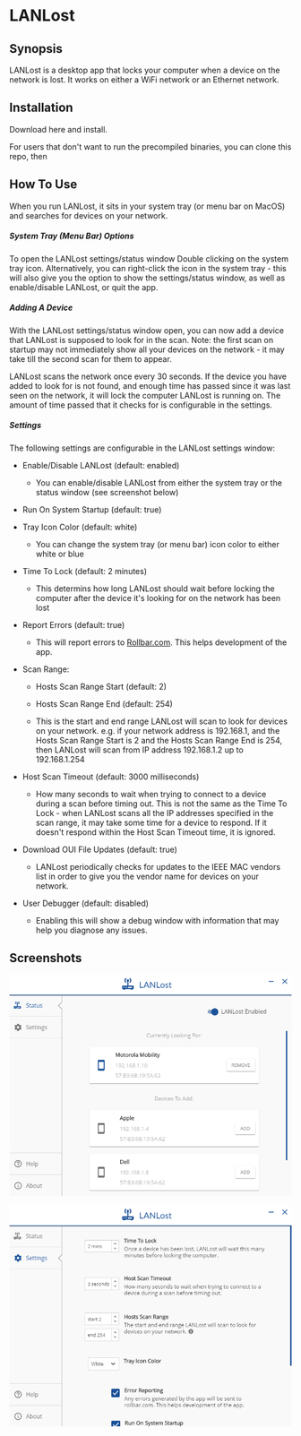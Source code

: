 # LANLost

## Synopsis

LANLost is a desktop app that locks your computer when a device on the network is lost. It works on either a WiFi network or an Ethernet network.

## Installation

Download here and install.

For users that don't want to run the precompiled binaries, you can clone this repo, then

## How To Use

When you run LANLost, it sits in your system tray (or menu bar on MacOS) and searches for devices on your network. 

##### System Tray (Menu Bar) Options

To open the LANLost settings/status window Double clicking on the system tray icon. Alternatively, you can right-click the icon in the system tray - this will also give you the option to show the settings/status window, as well as enable/disable LANLost, or quit the app.

##### Adding A Device

With the LANLost settings/status window open, you can now add a device that LANLost is supposed to look for in the scan. Note: the first scan on startup may not immediately show all your devices on the network - it may take till the second scan for them to appear.

LANLost scans the network once every 30 seconds. If the device you have added to look for is not found, and enough time has passed since it was last seen on the network, it will lock the computer LANLost is running on. The amount of time passed that it checks for is configurable in the settings.

##### Settings

The following settings are configurable in the LANLost settings window:

- Enable/Disable LANLost (default: enabled)

  - You can enable/disable LANLost from either the system tray or the status window (see screenshot below)

- Run On System Startup (default: true)

- Tray Icon Color (default: white)

  - You can change the system tray (or menu bar) icon color to either white or blue

- Time To Lock (default: 2 minutes)

  - This determins how long LANLost should wait before locking the computer after the device it's looking for on the network has been lost

- Report Errors (default: true)

  - This will report errors to [Rollbar.com](https://rollbar.com). This helps development of the app.

- Scan Range:

  - Hosts Scan Range Start (default: 2)

  - Hosts Scan Range End (default: 254)

  - This is the start and end range LANLost will scan to look for devices on your network. e.g. if your network address is 192.168.1, and the Hosts Scan Range Start is 2 and the Hosts Scan Range End is 254, then LANLost will scan from IP address 192.168.1.2 up to 192.168.1.254

- Host Scan Timeout (default: 3000 milliseconds)

  - How many seconds to wait when trying to connect to a device during a scan before timing out. This is not the same as the Time To Lock - when LANLost scans all the IP addresses specified in the scan range, it may take some time for a device to respond. If it doesn't respond within the Host Scan Timeout time, it is ignored.

- Download OUI File Updates (default: true)

  - LANLost periodically checks for updates to the IEEE MAC vendors list in order to give you the vendor name for devices on your network.

- User Debugger (default: disabled)

  - Enabling this will show a debug window with information that may help you diagnose any issues.

## Screenshots

![resources\readmeMedia\LANLost-Settings-Status](resources\readmeMedia\LANLost-Settings-Status.png)

![resources\readmeMedia\LANLost-Settings](resources\readmeMedia\LANLost-Settings.png)
